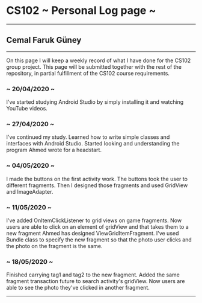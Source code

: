 # CS102 ~ Personal Log page ~
****
## Cemal Faruk Güney
****

On this page I will keep a weekly record of what I have done for the CS102 group project. This page will be submitted together with the rest of the repository, in partial fulfillment of the CS102 course requirements.


### ~ 20/04/2020 ~
I've started studying Android Studio by simply installing it and watching YouTube videos.

### ~ 27/04/2020 ~
I've continued my study. Learned how to write simple classes and interfaces with Android Studio.
Started looking and understanding the program Ahmed wrote for a headstart. 

### ~ 04/05/2020 ~
I made the buttons on the first activity work. The buttons took the user to different fragments.
Then I designed those fragments and used GridView and ImageAdapter.

### ~ 11/05/2020 ~
I've added OnItemClickListener to grid views on game fragments. Now users are able to click on 
an element of gridView and that takes them to a new fragment Ahmed has designed ViewGridItemFragment.
I've used Bundle class to specify the new fragment so that the photo user clicks and the photo on the
fragment is the same.

### ~ 18/05/2020 ~
Finished carrying tag1 and tag2 to the new fragment. 
Added the same fragment transaction future to search activity's gridView.
Now users are able to see the photo they've clicked in another fragment.

****